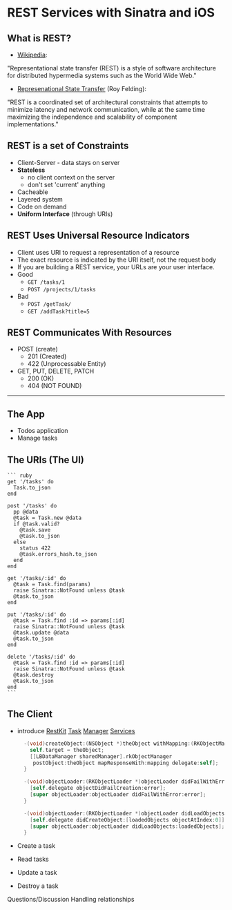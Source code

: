 REST Services with Sinatra and iOS
==================================

What is REST?
-------------

  - [Wikipedia][1]:
  
  "Representational state transfer (REST) is a style of software architecture for distributed hypermedia systems such as the World Wide Web."

  - [Represenational State Transfer][2] (Roy Felding):
  
  "REST is a coordinated set of architectural constraints that attempts to minimize latency and network communication, while at the same time maximizing the independence and scalability of component implementations."
  
REST is a set of Constraints
----------------------------
  -  Client-Server
    - data stays on server
  - __Stateless__
    - no client context on the server
    - don't set 'current' anything
  - Cacheable
  - Layered system
  - Code on demand
  - __Uniform Interface__ (through URIs)


REST Uses Universal Resource Indicators
---------------------------------------
  - Client uses URI to request a representation of a resource
  - The exact resource is indicated by the URI itself, not the request body
  - If you are building a REST service, your URLs are your user interface.
  - Good
    - `GET /tasks/1`
    - `POST /projects/1/tasks`
  - Bad
    - `POST /getTask/`
    - `GET /addTask?title=5`

REST Communicates With __Resources__
-------------------------------------
  - POST (create)
    - 201 (Created)
    - 422 (Unprocessable Entity)
  - GET, PUT, DELETE, PATCH
    - 200 (OK)
    - 404 (NOT FOUND)
    
---

The App
-------
  - Todos application
  - Manage tasks

The URIs (The UI)
----------------
  
    ``` ruby
    get '/tasks' do
      Task.to_json
    end 

    post '/tasks' do
      pp @data
      @task = Task.new @data 
      if @task.valid?
        @task.save
        @task.to_json
      else
        status 422 
        @task.errors_hash.to_json
      end 
    end 

    get '/tasks/:id' do
      @task = Task.find(params)
      raise Sinatra::NotFound unless @task
      @task.to_json
    end 

    put '/tasks/:id' do
      @task = Task.find :id => params[:id]
      raise Sinatra::NotFound unless @task
      @task.update @data
      @task.to_json
    end 

    delete '/tasks/:id' do
      @task = Task.find :id => params[:id]
      raise Sinatra::NotFound unless @task
      @task.destroy
      @task.to_json
    end
    ```
   
The Client
---------------
  - introduce [RestKit][3]
    [Task][6]
    [Manager][5]
    [Services][4]
    
    ``` objective-c
      -(void)createObject:(NSObject *)theObject withMapping:(RKObjectMapping *)mapping{
        self.target = theObject;
        [[LBDataManager sharedManager].rkObjectManager 
         postObject:theObject mapResponseWith:mapping delegate:self];
      }

      -(void)objectLoader:(RKObjectLoader *)objectLoader didFailWithError:(NSError *)error{
        [self.delegate objectDidFailCreation:error];
        [super objectLoader:objectLoader didFailWithError:error];
      }

      -(void)objectLoader:(RKObjectLoader *)objectLoader didLoadObjects:(NSArray *)loadedObjects{
        [self.delegate didCreateObject:[loadedObjects objectAtIndex:0]];
        [super objectLoader:objectLoader didLoadObjects:loadedObjects];
      }
    ```
  
  - Create a task
  - Read tasks
  - Update a task
  - Destroy a task


Questions/Discussion
Handling relationships

[1]: http://en.wikipedia.org/wiki/Representational_state_transfer
[2]: http://www.ics.uci.edu/~taylor/documents/2002-REST-TOIT.pdf
[3]: http://restkit.org
[4]: https://github.com/jacobsimeon/REST-Services-with-Sinatra-and-iOS/blob/master/client/Todo/Todo/LBCreateObjectService.m
[5]: https://github.com/jacobsimeon/REST-Services-with-Sinatra-and-iOS/blob/master/client/Todo/Todo/LBDataManager.m
[6]: https://github.com/jacobsimeon/REST-Services-with-Sinatra-and-iOS/blob/master/client/Todo/Todo/Task.m